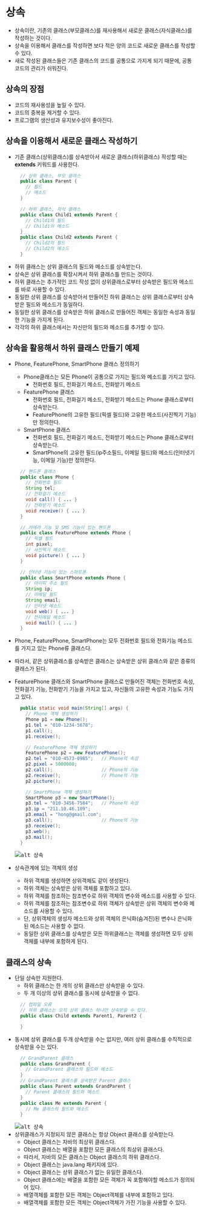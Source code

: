 # 상속
- 상속이란, 기존의 클래스(부모클래스)를 재사용해서 새로운 클래스(자식클래스)를 작성하는 것이다.
- 상속을 이용해서 클래스를 작성하면 보다 적은 양의 코드로 새로운 클래스를 작성할 수 있다.
- 새로 작성된 클래스들은 기존 클래스의 코드를 공통으로 가지게 되기 때문에, 공통코드의 관리가 쉬워진다.

## 상속의 장점
- 코드의 재사용성을 높일 수 있다.
- 코드의 중복을 제거할 수 있다.
- 프로그램의 생산성과 유지보수성이 좋아진다.

## 상속을 이용해서 새로운 클래스 작성하기
- 기존 클래스(상위클래스)를 상속받아서 새로운 클래스(하위클래스) 작성할 때는 **extends** 키워드를 사용한다.
  ```java
    // 상위 클래스, 부모 클래스
    public class Parent {
      // 필드
      // 메소드
    }

    // 하위 클래스, 자식 클래스
    public class Child1 extends Parent {
      // Child1의 필드
      // Child1의 메소드
    }
    public class Child2 extends Parent {
      // Child2의 필드
      // Child2의 메소드
    }
  ```
- 하위 클래스는 상위 클래스의 필드와 메소드를 상속받는다.
- 상속은 상위 클래스를 확장시켜서 하위 클래스틀 만드는 것이다.
- 하위 클래스는 추가적인 코드 작성 없이 상위클래스로부터 상속받은 필드와 메소드를 바로 사용할 수 있다.
- 동일한 상위 클래스를 상속받아서 만들어진 하위 클래스는 상위 클래스로부터 상속받은 필드와 메소드가 동일하다.
- 동일한 상위 클래스를 상속받은 하위 클래스로 만들어진 객체는 동일한 속성과 동일한 기능을 가지게 된다.
- 각각의 하위 클래스에서는 자신만의 필드와 메소드를 추가할 수 있다.

## 상속을 활용해서 하위 클래스 만들기 예제
- Phone, FeaturePhone, SmartPhone 클래스 정의하기
  * Phone클래스는 모든 Phone이 공통으로 가지는 필드와 메소드를 가지고 있다.
    + 전화번호 필드, 전화걸기 메소드, 전화받기 메소드
  * FeaturePhone 클래스
    + 전화번호 필드, 전화걸기 메소드, 전화받기 메소드는 Phone 클래스로부터 상속받는다.
    + FeaturePhone의 고유한 필드(픽셀 필드)와 고유한 메소드(사진찍기 기능)만 정의한다.
  * SmartPhone 클래스
    + 전화번호 필드, 전화걸기 메소드, 전화받기 메소드는 Phone 클래스로부터 상속받는다.
    + SmartPhone의 고유한 필드(ip주소필드, 이메일 필드)와 메소드(인터넷기능, 이메일 기능)만 정의한다.    
  ```java
    // 핸드폰 클래스
    public class Phone {
      // 전화번호 필드
      String tel;
      // 전화걸기 메소드
      void call() { ... }
      // 전화받기 메소드
      void receive() { ... }
    }

    // 카메라 기능 및 SMS 기능이 있는 핸드폰 
    public class FeaturePhone extends Phone {
      // 픽셀 필드
      int pixel;
      // 사진찍기 메소드
      void picture() { ... }
    }

    // 인터넷 기능이 있는 스마트폰
    public class SmartPhone extends Phone {
      // 아이피 주소 필드
      String ip;
      // 이메일 필드
      String email;
      // 인터넷 메소드
      void web() { ... }
      // 전자메일 메소드
      void mail() { ... }
    }
  ```
- Phone, FeaturePhone, SmartPhone는 모두 전화번호 필드와 전화기능 메소드를 가지고 있는 Phone류 클래스다.
- 따라서, 같은 상위클래스를 상속받은 클래스는 상속받은 상위 클래스와 같은 종류의 클래스가 된다.
- FeaturePhone 클래스와 SmartPhone 클래스로 만들어진 객체는 전화번호 속성, 전화걸기 기능, 전화받기 기능을 가지고 있고, 자신들의 고유한 속성과 기능도 가지고 있다.
  ```java
    public static void main(String[] args) {
      // Phone 객체 생성하기
      Phone p1 = new Phone();
      p1.tel = "010-1234-5678";
      p1.call();
      p1.receive();

      // FeaturePhone 객체 생성하기
      FeaturePhone p2 = new FeaturePhone();
      p2.tel = "010-4573-0985";   // Phone의 속성
      p2.pixel = 5000000;       
      p2.call();                  // Phone의 기능
      p2.receive();               // Phone의 기능
      p2.picture();

      // SmartPhone 객체 생성하기
      SmartPhone p3 = new SmartPhone();
      p3.tel = "010-3456-7584";   // Phone의 속성
      p3.ip = "211.10.46.109";
      p3.email = "hong@gmail.com";
      p3.call();                  // Phone의 기능
      p3.receive();
      p3.web();
      p3.mail();
    }
  ```
  <kbd>![alt 상속](/images/java/inheritance1.png)</kbd>

- 상속관계에 있는 객체의 생성
  * 하위 객체를 생성하면 상위객체도 같이 생성된다.
  * 하위 객체는 상속받은 상위 객체를 포함하고 있다.
  * 하위 객체를 참조하는 참조변수로 하위 객체의 변수와 메소드를 사용할 수 있다.
  * 하위 객체를 참조하는 참조변수로 하위 객체가 상속받은 상위 객체의 변수와 메소드를 사용할 수 있다.
  * 단, 상위객체의 생성자 메소드와 상위 객체의 은닉화(숨겨진)된 변수나 은닉화된 메소드는 사용할 수 없다.
  * 동일한 상위 클래스를 상속받은 모든 하위클래스는 객체를 생성하면 모두 상위 객체를 내부에 포함하게 된다.

## 클래스의 상속
- 단일 상속만 지원한다.
  * 하위 클래스는 한 개의 상위 클래스만 상속받을 수 있다.
  * 두 개 이상의 상위 클래스를 동시에 상속받을 수 없다.
  ```java
    // 컴파일 오류
    // 하위 클래스는 오직 상위 클래스 하나만 상속받을 수 있다.
    public class Child extends Parent1, Parent2 {

    }
  ```
- 동시에 상위 클래스를 두개 상속받을 수는 없지만, 여러 상위 클래스를 수직적으로 상속받을 수는 있다.
  ```java
    // GrandParent 클래스
    public class GrandParent {
      // GrandParent 클래스의 필드와 메소드
    }
    // GrandParent 클래스를 상속받은 Parent 클래스
    public class Parent extends GrandParent {
      // Parent 클래스의 필드와 메소드
    }
    public class Me extends Parent {
      // Me 클래스의 필드와 메소드
    }
  ```
  <kbd>![alt 상속](/images/java/inheritance2.png)</kbd>
- 상위클래스가 지정되지 않은 클래스는 항상 Object 클래스를 상속받는다.
  * Object 클래스는 자바의 최상위 클래스다.
  * Object 클래스는 배열을 포함한 모든 클래스의 최상위 클래스다.
  * 따라서, 자바의 모든 클래스는 Object 클래스의 하위 클래스다.
  * Object 클래스는 java.lang 패키지에 있다.
  * Object 클래스는 상위 클래스가 없는 유일한 클래스다.
  * Object 클래스에는 배열을 포함한 모든 객체가 꼭 포함해야할 메소드가 정의되어 있다.
  * 배열객체를 포함한 모든 객체는 Object객체를 내부에 포함하고 있다.
  * 배열객체를 포함한 모든 객체는 Object객체가 가진 기능을 사용할 수 있다. 
